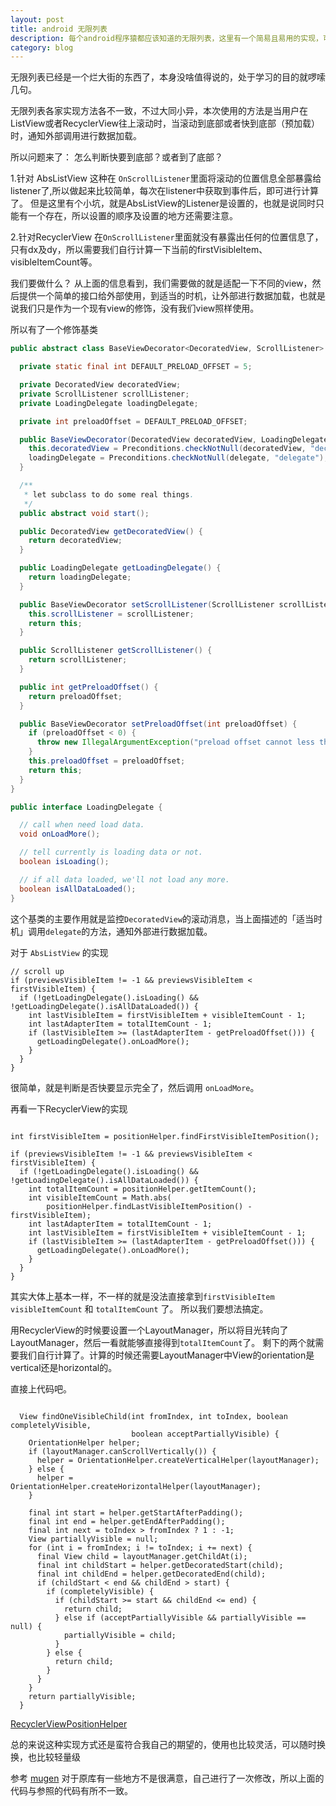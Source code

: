 ```yaml
---
layout: post
title: android 无限列表
description: 每个android程序猿都应该知道的无限列表，这里有一个简易且易用的实现，可以作为参照 
category: blog
---
```


无限列表已经是一个烂大街的东西了，本身没啥值得说的，处于学习的目的就啰嗦几句。

无限列表各家实现方法各不一致，不过大同小异，本次使用的方法是当用户在ListView或者RecyclerView往上滚动时，当滚动到底部或者快到底部（预加载）时，通知外部调用进行数据加载。


所以问题来了：
怎么判断快要到底部？或者到了底部？

1.针对 AbsListView 这种在 `OnScrollListener`里面将滚动的位置信息全部暴露给listener了,所以做起来比较简单，每次在listener中获取到事件后，即可进行计算了。
但是这里有个小坑，就是AbsListView的Listener是设置的，也就是说同时只能有一个存在，所以设置的顺序及设置的地方还需要注意。

2.针对RecyclerView 在`OnScrollListener`里面就没有暴露出任何的位置信息了，只有dx及dy，所以需要我们自行计算一下当前的firstVisibleItem、visibleItemCount等。


我们要做什么？
从上面的信息看到，我们需要做的就是适配一下不同的view，然后提供一个简单的接口给外部使用，到适当的时机，让外部进行数据加载，也就是说我们只是作为一个现有view的修饰，没有我们view照样使用。

所以有了一个修饰基类

```java
public abstract class BaseViewDecorator<DecoratedView, ScrollListener> {

  private static final int DEFAULT_PRELOAD_OFFSET = 5;

  private DecoratedView decoratedView;
  private ScrollListener scrollListener;
  private LoadingDelegate loadingDelegate;

  private int preloadOffset = DEFAULT_PRELOAD_OFFSET;

  public BaseViewDecorator(DecoratedView decoratedView, LoadingDelegate delegate) {
    this.decoratedView = Preconditions.checkNotNull(decoratedView, "decorated view");
    loadingDelegate = Preconditions.checkNotNull(delegate, "delegate");
  }

  /**
   * let subclass to do some real things.
   */
  public abstract void start();

  public DecoratedView getDecoratedView() {
    return decoratedView;
  }

  public LoadingDelegate getLoadingDelegate() {
    return loadingDelegate;
  }

  public BaseViewDecorator setScrollListener(ScrollListener scrollListener) {
    this.scrollListener = scrollListener;
    return this;
  }

  public ScrollListener getScrollListener() {
    return scrollListener;
  }

  public int getPreloadOffset() {
    return preloadOffset;
  }

  public BaseViewDecorator setPreloadOffset(int preloadOffset) {
    if (preloadOffset < 0) {
      throw new IllegalArgumentException("preload offset cannot less than 0");
    }
    this.preloadOffset = preloadOffset;
    return this;
  }
}
```

```java
public interface LoadingDelegate {

  // call when need load data.
  void onLoadMore();

  // tell currently is loading data or not.
  boolean isLoading();

  // if all data loaded, we'll not load any more.
  boolean isAllDataLoaded();
}
```
这个基类的主要作用就是监控`DecoratedView`的滚动消息，当上面描述的「适当时机」调用`delegate`的方法，通知外部进行数据加载。


对于 `AbsListView` 的实现

```
// scroll up
if (previewsVisibleItem != -1 && previewsVisibleItem < firstVisibleItem) {
  if (!getLoadingDelegate().isLoading() && !getLoadingDelegate().isAllDataLoaded()) {
    int lastVisibleItem = firstVisibleItem + visibleItemCount - 1;
    int lastAdapterItem = totalItemCount - 1;
    if (lastVisibleItem >= (lastAdapterItem - getPreloadOffset())) {
      getLoadingDelegate().onLoadMore();
    }
  }
}
```

很简单，就是判断是否快要显示完全了，然后调用 `onLoadMore`。


再看一下RecyclerView的实现

```

int firstVisibleItem = positionHelper.findFirstVisibleItemPosition();

if (previewsVisibleItem != -1 && previewsVisibleItem < firstVisibleItem) {
  if (!getLoadingDelegate().isLoading() && !getLoadingDelegate().isAllDataLoaded()) {
    int totalItemCount = positionHelper.getItemCount();
    int visibleItemCount = Math.abs(
        positionHelper.findLastVisibleItemPosition() - firstVisibleItem);
    int lastAdapterItem = totalItemCount - 1;
    int lastVisibleItem = firstVisibleItem + visibleItemCount - 1;
    if (lastVisibleItem >= (lastAdapterItem - getPreloadOffset())) {
      getLoadingDelegate().onLoadMore();
    }
  }
}
```

其实大体上基本一样，不一样的就是没法直接拿到`firstVisibleItem`  `visibleItemCount` 和 `totalItemCount` 了。
所以我们要想法搞定。

用RecyclerView的时候要设置一个LayoutManager，所以将目光转向了LayoutManager，然后一看就能够直接得到`totalItemCount`了。
剩下的两个就需要我们自行计算了。计算的时候还需要LayoutManager中View的orientation是vertical还是horizontal的。

直接上代码吧。

```

  View findOneVisibleChild(int fromIndex, int toIndex, boolean completelyVisible,
                           boolean acceptPartiallyVisible) {
    OrientationHelper helper;
    if (layoutManager.canScrollVertically()) {
      helper = OrientationHelper.createVerticalHelper(layoutManager);
    } else {
      helper = OrientationHelper.createHorizontalHelper(layoutManager);
    }

    final int start = helper.getStartAfterPadding();
    final int end = helper.getEndAfterPadding();
    final int next = toIndex > fromIndex ? 1 : -1;
    View partiallyVisible = null;
    for (int i = fromIndex; i != toIndex; i += next) {
      final View child = layoutManager.getChildAt(i);
      final int childStart = helper.getDecoratedStart(child);
      final int childEnd = helper.getDecoratedEnd(child);
      if (childStart < end && childEnd > start) {
        if (completelyVisible) {
          if (childStart >= start && childEnd <= end) {
            return child;
          } else if (acceptPartiallyVisible && partiallyVisible == null) {
            partiallyVisible = child;
          }
        } else {
          return child;
        }
      }
    }
    return partiallyVisible;
  }
```

[RecyclerViewPositionHelper](https://github.com/vinaysshenoy/mugen/blob/master/library/src/main/java/com/mugen/attachers/RecyclerViewPositionHelper.java)

总的来说这种实现方式还是蛮符合我自己的期望的，使用也比较灵活，可以随时换换，也比较轻量级

参考
[mugen](https://github.com/vinaysshenoy/mugen)
对于原库有一些地方不是很满意，自己进行了一次修改，所以上面的代码与参照的代码有所不一致。

